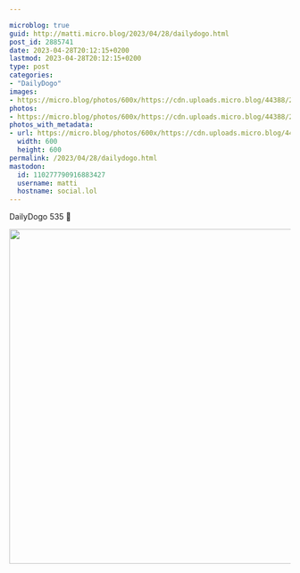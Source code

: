 ```yaml
---

microblog: true
guid: http://matti.micro.blog/2023/04/28/dailydogo.html
post_id: 2885741
date: 2023-04-28T20:12:15+0200
lastmod: 2023-04-28T20:12:15+0200
type: post
categories:
- "DailyDogo"
images:
- https://micro.blog/photos/600x/https://cdn.uploads.micro.blog/44388/2023/9dcc9e23ba.jpg
photos:
- https://micro.blog/photos/600x/https://cdn.uploads.micro.blog/44388/2023/9dcc9e23ba.jpg
photos_with_metadata:
- url: https://micro.blog/photos/600x/https://cdn.uploads.micro.blog/44388/2023/9dcc9e23ba.jpg
  width: 600
  height: 600
permalink: /2023/04/28/dailydogo.html
mastodon:
  id: 110277790916883427
  username: matti
  hostname: social.lol
---
```

DailyDogo 535 🐶

<img src="/media/uploads/2023/9dcc9e23ba.jpg" width="600" height="600" alt="" />

